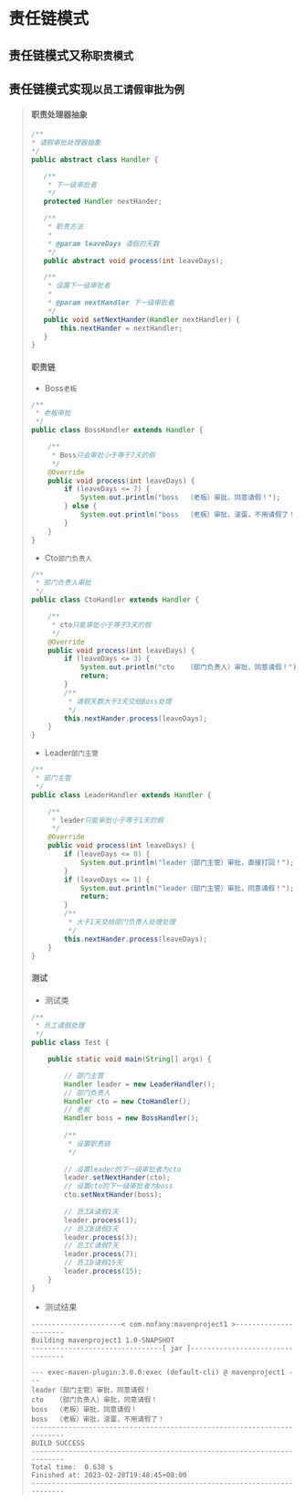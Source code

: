 # 责任链模式

## 责任链模式又称`职责模式`

>
>
>

## 责任链模式实现`以员工请假审批为例`

>#### 职责处理器抽象
>
>```java
>/**
> * 请假审批处理器抽象
> */
>public abstract class Handler {
>
>    /**
>     * 下一级审批者
>     */
>    protected Handler nextHander;
>
>    /**
>     * 职责方法
>     *
>     * @param leaveDays 请假的天数
>     */
>    public abstract void process(int leaveDays);
>
>    /**
>     * 设置下一级审批者
>     *
>     * @param nextHandler 下一级审批者
>     */
>    public void setNextHander(Handler nextHandler) {
>        this.nextHander = nextHandler;
>    }
>}
>```
>
>#### 职责链
>
>* Boss`老板`
>
>  ```java
>  /**
>   * 老板审批
>   */
>  public class BossHandler extends Handler {
>  
>      /**
>       * Boss只会审批小于等于7天的假
>       */
>      @Override
>      public void process(int leaveDays) {
>          if (leaveDays <= 7) {
>              System.out.println("boss  （老板）审批，同意请假！");
>          } else {
>              System.out.println("boss  （老板）审批，滚蛋，不用请假了！");
>          }
>      }
>  }
>  ```
>
>* Cto`部门负责人`
>
>  ```java
>  /**
>   * 部门负责人审批
>   */
>  public class CtoHandler extends Handler {
>  
>      /**
>       * cto只能审批小于等于3天的假
>       */
>      @Override
>      public void process(int leaveDays) {
>          if (leaveDays <= 3) {
>              System.out.println("cto   （部门负责人）审批，同意请假！");
>              return;
>          }
>          /**
>           * 请假天数大于3天交给Boss处理
>           */
>          this.nextHander.process(leaveDays);
>      }
>  }
>  ```
>
>* Leader`部门主管`
>
>  ```java
>  /**
>   * 部门主管
>   */
>  public class LeaderHandler extends Handler {
>  
>      /**
>       * leader只能审批小于等于1天的假
>       */
>      @Override
>      public void process(int leaveDays) {
>          if (leaveDays <= 0) {
>              System.out.println("leader（部门主管）审批，直接打回！");
>          }
>          if (leaveDays <= 1) {
>              System.out.println("leader（部门主管）审批，同意请假！");
>              return;
>          }
>          /**
>           * 大于1天交给部门负责人处理处理
>           */
>          this.nextHander.process(leaveDays);
>      }
>  }
>  ```
>
>#### 测试
>
>* 测试类
>
>  ```java
>  /**
>   * 员工请假处理
>   */
>  public class Test {
>  
>      public static void main(String[] args) {
>  
>          // 部门主管
>          Handler leader = new LeaderHandler();
>          // 部门负责人
>          Handler cto = new CtoHandler();
>          // 老板
>          Handler boss = new BossHandler();
>          
>          /**
>           * 设置职责链
>           */ 
>          
>          // 设置leader的下一级审批者为cto
>          leader.setNextHander(cto);
>          // 设置cto的下一级审批者为boss
>          cto.setNextHander(boss);
>          
>          // 员工A请假1天
>          leader.process(1);
>          // 员工B请假3天
>          leader.process(3);
>          // 员工C请假7天
>          leader.process(7);
>          // 员工D请假15天
>          leader.process(15); 
>      }
>  }
>  ```
>
>* 测试结果
>
>  ```properties
>  ----------------------< com.mofany:mavenproject1 >----------------------
>  Building mavenproject1 1.0-SNAPSHOT
>  --------------------------------[ jar ]---------------------------------
>  
>  --- exec-maven-plugin:3.0.0:exec (default-cli) @ mavenproject1 ---
>  leader（部门主管）审批，同意请假！
>  cto   （部门负责人）审批，同意请假！
>  boss  （老板）审批，同意请假！
>  boss  （老板）审批，滚蛋，不用请假了！
>  ------------------------------------------------------------------------
>  BUILD SUCCESS
>  ------------------------------------------------------------------------
>  Total time:  0.638 s
>  Finished at: 2023-02-28T19:48:45+08:00
>  ------------------------------------------------------------------------
>  ```